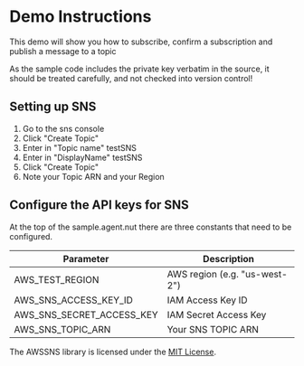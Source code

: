 # Demo Instructions

This demo will show you how to subscribe, confirm a subscription and publish a message to a topic

As the sample code includes the private key verbatim in the source, it should be treated carefully, and not checked into version control!


## Setting up SNS

1. Go to the sns console
1. Click "Create Topic"
1. Enter in "Topic name" testSNS
1. Enter in "DisplayName" testSNS
1. Click "Create Topic"
1. Note your Topic ARN and your Region


## Configure the API keys for SNS

At the top of the sample.agent.nut there are three constants that need to be configured.

Parameter                   | Description
--------------------------- | -----------
AWS_TEST_REGION     		| AWS region (e.g. "us-west-2")
AWS_SNS_ACCESS_KEY_ID       | IAM Access Key ID
AWS_SNS_SECRET_ACCESS_KEY   | IAM Secret Access Key
AWS_SNS_TOPIC_ARN			| Your SNS TOPIC ARN


The AWSSNS library is licensed under the [MIT License](../LICENSE).
